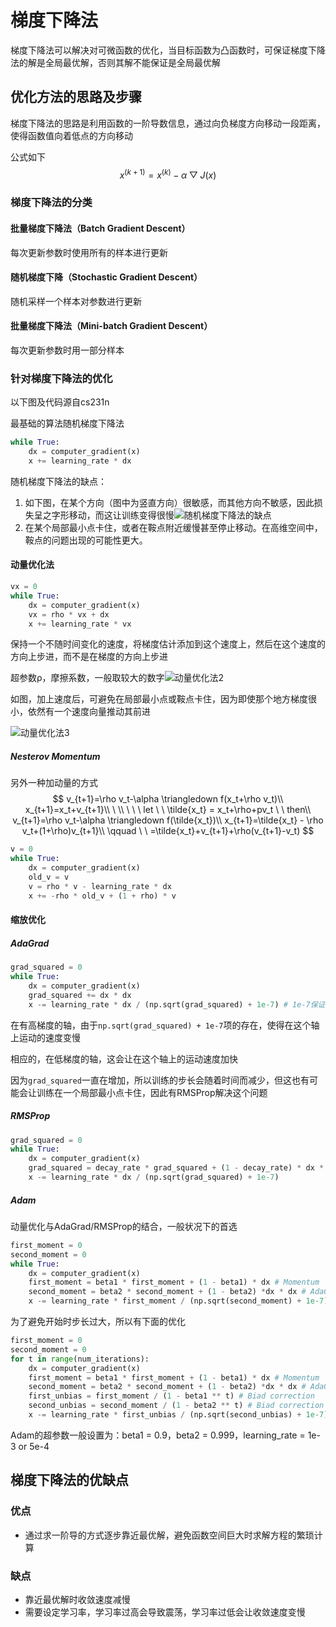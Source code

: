 # 梯度下降法

梯度下降法可以解决对可微函数的优化，当目标函数为凸函数时，可保证梯度下降法的解是全局最优解，否则其解不能保证是全局最优解

## 优化方法的思路及步骤

梯度下降法的思路是利用函数的一阶导数信息，通过向负梯度方向移动一段距离，使得函数值向着低点的方向移动

公式如下
$$
x^{(k+1)}=x^{(k)}-\alpha \bigtriangledown J(x)
$$

### 梯度下降法的分类

#### 批量梯度下降法（Batch Gradient Descent）

每次更新参数时使用所有的样本进行更新

#### 随机梯度下降（Stochastic Gradient Descent）

随机采样一个样本对参数进行更新

#### 批量梯度下降法（Mini-batch Gradient Descent）

每次更新参数时用一部分样本

### 针对梯度下降法的优化

以下图及代码源自cs231n

最基础的算法随机梯度下降法

```python
while True:
    dx = computer_gradient(x)
    x += learning_rate * dx
```

随机梯度下降法的缺点：

1. 如下图，在某个方向（图中为竖直方向）很敏感，而其他方向不敏感，因此损失呈之字形移动，而这让训练变得很慢![随机梯度下降法的缺点](https://blog-1254194279.cos.ap-guangzhou.myqcloud.com/machine%20learning/%E4%BC%98%E5%8C%96/5.png)
2. 在某个局部最小点卡住，或者在鞍点附近缓慢甚至停止移动。在高维空间中，鞍点的问题出现的可能性更大。

#### 动量优化法

```python
vx = 0
while True:
    dx = computer_gradient(x)
    vx = rho * vx + dx
    x += learning_rate * vx
```

保持一个不随时间变化的速度，将梯度估计添加到这个速度上，然后在这个速度的方向上步进，而不是在梯度的方向上步进

超参数ρ，摩擦系数，一般取较大的数字![动量优化法2](https://blog-1254194279.cos.ap-guangzhou.myqcloud.com/machine%20learning/%E4%BC%98%E5%8C%96/7.png)

如图，加上速度后，可避免在局部最小点或鞍点卡住，因为即使那个地方梯度很小，依然有一个速度向量推动其前进

![动量优化法3](https://blog-1254194279.cos.ap-guangzhou.myqcloud.com/machine%20learning/%E4%BC%98%E5%8C%96/8.png)

##### Nesterov Momentum

另外一种加动量的方式
$$
v_{t+1}=\rho v_t-\alpha \triangledown  f(x_t+\rho v_t)\\
x_{t+1}=x_t+v_{t+1}\\
\ \\
\ \ \ let \ \ \tilde{x_t} = x_t+\rho+pv_t \ \ then\\
v_{t+1}=\rho v_t-\alpha \triangledown  f(\tilde{x_t})\\
x_{t+1}=\tilde{x_t} - \rho v_t+(1+\rho)v_{t+1}\\
 \qquad \ \ =\tilde{x_t}+v_{t+1}+\rho(v_{t+1}-v_t)
$$

```python
v = 0
while True:
    dx = computer_gradient(x)
    old_v = v
    v = rho * v - learning_rate * dx
    x += -rho * old_v + (1 + rho) * v
```

#### 缩放优化

##### AdaGrad

```python
grad_squared = 0
while True:
    dx = computer_gradient(x)
    grad_squared += dx * dx 
    x -= learning_rate * dx / (np.sqrt(grad_squared) + 1e-7) # 1e-7保证不会除于一个0
```

在有高梯度的轴，由于`np.sqrt(grad_squared) + 1e-7`项的存在，使得在这个轴上运动的速度变慢

相应的，在低梯度的轴，这会让在这个轴上的运动速度加快

因为`grad_squared`一直在增加，所以训练的步长会随着时间而减少，但这也有可能会让训练在一个局部最小点卡住，因此有RMSProp解决这个问题

##### RMSProp

```python
grad_squared = 0
while True:
    dx = computer_gradient(x)
    grad_squared = decay_rate * grad_squared + (1 - decay_rate) * dx * dx # decay_rate 一般为0.9或者0.99
    x -= learning_rate * dx / (np.sqrt(grad_squared) + 1e-7)
```

##### Adam

动量优化与AdaGrad/RMSProp的结合，一般状况下的首选

```python
first_moment = 0
second_moment = 0
while True:
    dx = computer_gradient(x)
    first_moment = beta1 * first_moment + (1 - beta1) * dx # Momentum
    second_moment = beta2 * second_moment + (1 - beta2) *dx * dx # AdaGrad/RMSProp
    x -= learning_rate * first_moment / (np.sqrt(second_moment) + 1e-7) # AdaGrad/RMSProp
```

为了避免开始时步长过大，所以有下面的优化

```python
first_moment = 0
second_moment = 0
for t in range(num_iterations):
    dx = computer_gradient(x)
    first_moment = beta1 * first_moment + (1 - beta1) * dx # Momentum
    second_moment = beta2 * second_moment + (1 - beta2) *dx * dx # AdaGrad/RMSProp
    first_unbias = first_moment / (1 - beta1 ** t) # Biad correction
    second_unbias = second_moment / (1 - beta2 ** t) # Biad correction
    x -= learning_rate * first_unbias / (np.sqrt(second_unbias) + 1e-7) # AdaGrad/RMSProp
```

Adam的超参数一般设置为：beta1 = 0.9，beta2 = 0.999，learning_rate = 1e-3 or 5e-4

## 梯度下降法的优缺点

### 优点

- 通过求一阶导的方式逐步靠近最优解，避免函数空间巨大时求解方程的繁琐计算

### 缺点

- 靠近最优解时收敛速度减慢
- 需要设定学习率，学习率过高会导致震荡，学习率过低会让收敛速度变慢